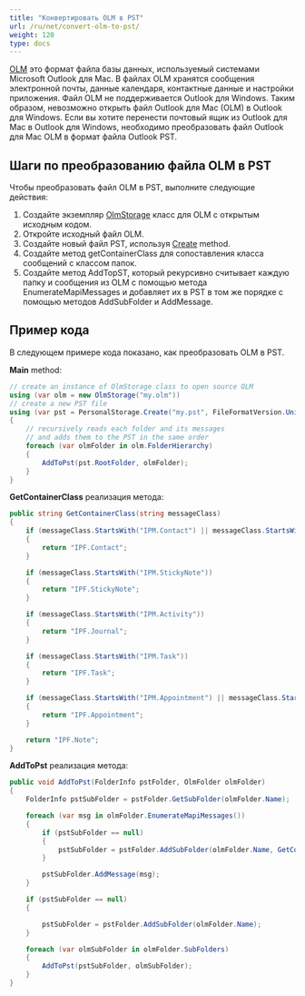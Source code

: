 ```yaml
---
title: "Конвертировать OLM в PST"
url: /ru/net/convert-olm-to-pst/
weight: 120
type: docs
---
```


[OLM](https://docs.fileformat.com/email/olm/) это формат файла базы данных, используемый системами Microsoft Outlook для Mac. В файлах OLM хранятся сообщения электронной почты, данные календаря, контактные данные и настройки приложения. Файл OLM не поддерживается Outlook для Windows. Таким образом, невозможно открыть файл Outlook для Mac (OLM) в Outlook для Windows. Если вы хотите перенести почтовый ящик из Outlook для Mac в Outlook для Windows, необходимо преобразовать файл Outlook для Mac OLM в формат файла Outlook PST.

## **Шаги по преобразованию файла OLM в PST**

Чтобы преобразовать файл OLM в PST, выполните следующие действия:

1. Создайте экземпляр [OlmStorage](https://reference.aspose.com/email/net/aspose.email.storage.olm/olmstorage/) класс для OLM с открытым исходным кодом.
2. Откройте исходный файл OLM.
3. Создайте новый файл PST, используя [Create](https://reference.aspose.com/email/net/aspose.email.storage.pst/personalstorage/create/#create_4) method.
4. Создайте метод getContainerClass для сопоставления класса сообщений с классом папок.
5. Создайте метод AddTopST, который рекурсивно считывает каждую папку и сообщения из OLM с помощью метода EnumerateMapiMessages и добавляет их в PST в том же порядке с помощью методов AddSubFolder и AddMessage.

## **Пример кода**

В следующем примере кода показано, как преобразовать OLM в PST.

**Main** method:

```cs
// create an instance of OlmStorage class to open source OLM
using (var olm = new OlmStorage("my.olm"))
// create a new PST file
using (var pst = PersonalStorage.Create("my.pst", FileFormatVersion.Unicode))
{
    // recursively reads each folder and its messages
    // and adds them to the PST in the same order
    foreach (var olmFolder in olm.FolderHierarchy)
    {
        AddToPst(pst.RootFolder, olmFolder);
    }
}
```

**GetContainerClass** реализация метода:

```cs
public string GetContainerClass(string messageClass)
{
    if (messageClass.StartsWith("IPM.Contact") || messageClass.StartsWith("IPM.DistList"))
    {
        return "IPF.Contact";
    }

    if (messageClass.StartsWith("IPM.StickyNote"))
    {
        return "IPF.StickyNote";
    }

    if (messageClass.StartsWith("IPM.Activity"))
    {
        return "IPF.Journal";
    }

    if (messageClass.StartsWith("IPM.Task"))
    {
        return "IPF.Task";
    }

    if (messageClass.StartsWith("IPM.Appointment") || messageClass.StartsWith("IPM.Schedule.meeting"))
    {
        return "IPF.Appointment";
    }

    return "IPF.Note";
}
```

**AddToPst** реализация метода:

```cs
public void AddToPst(FolderInfo pstFolder, OlmFolder olmFolder)
{
    FolderInfo pstSubFolder = pstFolder.GetSubFolder(olmFolder.Name);

    foreach (var msg in olmFolder.EnumerateMapiMessages())
    {
        if (pstSubFolder == null)
        {
            pstSubFolder = pstFolder.AddSubFolder(olmFolder.Name, GetContainerClass(msg.MessageClass));
        }

        pstSubFolder.AddMessage(msg);
    }

    if (pstSubFolder == null)
    {

        pstSubFolder = pstFolder.AddSubFolder(olmFolder.Name);
    }

    foreach (var olmSubFolder in olmFolder.SubFolders)
    {
        AddToPst(pstSubFolder, olmSubFolder);
    }
}
```
